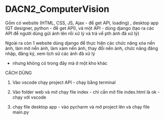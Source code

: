 # DACN2_ComputerVision
Gồm có website (HTML, CSS, JS, Ajax - để get API, loading) , desktop app (QT designer, python - để get API), và một API - dùng django (tạo ra các API để người dùng gửi ảnh lên rồi xử lý và trả về pth ảnh đã xử lý)


Ngoài ra còn 1 website dùng django để thực hiện các chức năng xóa nền ảnh, làm mờ nền ảnh, làm xám nền ảnh, thay đổi nền ảnh, chức năng đăng nhập, đăng ký, xem lịch sử các ảnh đã xử lý
- nhưng không có trong đây mà ở một kho khác

CÁCH DÙNG

1. Vào vscode chạy project API - chạy bằng terminal

2. Vào folder web và mở chạy file index - chỉ cần mở file index.html là ok
                                          - chạy với vscode
3. chạy file desktop app - vào pycharm và mở project lên và chạy file main.py

